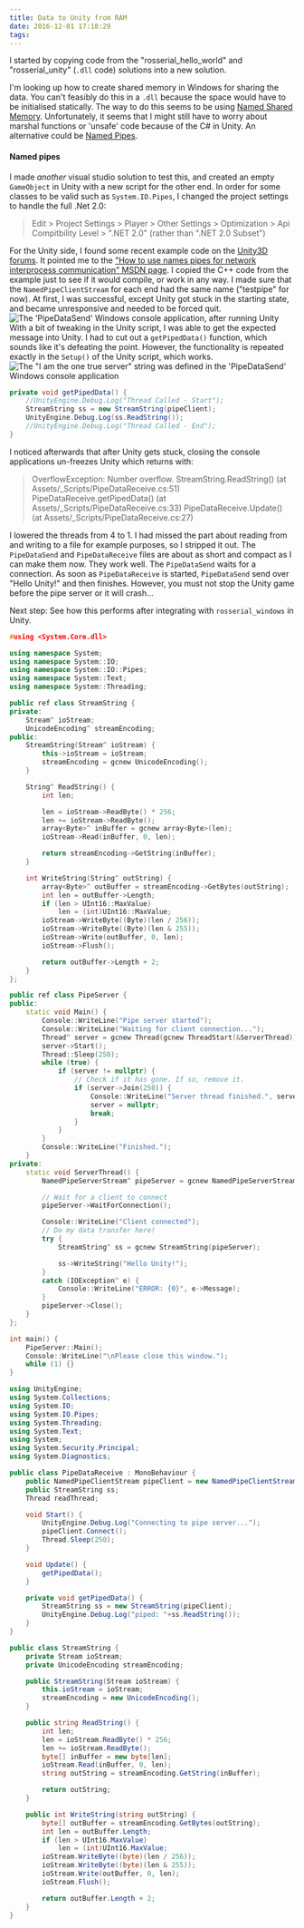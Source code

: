 ```yaml
---
title: Data to Unity from RAM
date: 2016-12-01 17:18:29
tags:
---
```

I started by copying code from the "rosserial_hello_world" and "rosserial_unity" (`.dll` code) solutions into a new solution.

I'm looking up how to create shared memory in Windows for sharing the data.
You can't feasibly do this in a `.dll` because the space would have to be initialised statically.
The way to do this seems to be using [Named Shared Memory](https://msdn.microsoft.com/en-us/library/windows/desktop/aa366551.aspx).
Unfortunately, it seems that I might still have to worry about marshal functions or 'unsafe' code because of the C# in Unity.
An alternative could be [Named Pipes](https://msdn.microsoft.com/en-us/library/windows/desktop/aa365590.aspx).

#### Named pipes
I made _another_ visual studio solution to test this, and created an empty `GameObject` in Unity with a new script for the other end.
In order for some classes to be valid such as `System.IO.Pipes`, I changed the project settings to handle the full .Net 2.0:
> Edit > Project Settings > Player > Other Settings > Optimization > Api Compitbility Level > ".NET 2.0"
(rather than ".NET 2.0 Subset")

For the Unity side, I found some recent example code on the [Unity3D forums](http://answers.unity3d.com/questions/483123/how-do-i-get-named-pipes-to-work-in-unity.html#answer-1272634).
It pointed me to the ["How to use names pipes for network interprocess communication" MSDN page](https://msdn.microsoft.com/en-us/library/bb546085%28v=vs.110%29.aspx).
I copied the C++ code from the example just to see if it would compile, or work in any way.
I made sure that the `NamedPipeClientStream` for each end had the same name ("testpipe" for now).
At first, I was successful, except Unity got stuck in the starting state, and became unresponsive and needed to be forced quit.
![The 'PipeDataSend' Windows console application, after running Unity](/Robotic-Telepresence/2016/12/01/Data-to-Unity-from-RAM/Connection.png)
With a bit of tweaking in the Unity script, I was able to get the expected message into Unity.
I had to cut out a `getPipedData()` function, which sounds like it's defeating the point.
However, the functionality is repeated exactly in the `Setup()` of the Unity script, which works.
![The "I am the one true server" string was defined in the 'PipeDataSend' Windows console application](/Robotic-Telepresence/2016/12/01/Data-to-Unity-from-RAM/Success.png)
```cs The part of PipeDataReceive.cs which was commented out
private void getPipedData() {
	//UnityEngine.Debug.Log("Thread Called - Start");
	StreamString ss = new StreamString(pipeClient);
	UnityEngine.Debug.Log(ss.ReadString());
	//UnityEngine.Debug.Log("Thread Called - End");
}
```
I noticed afterwards that after Unity gets stuck, closing the console applications un-freezes Unity which returns with:
> OverflowException: Number overflow.
StreamString.ReadString() (at Assets/_Scripts/PipeDataReceive.cs:51)
PipeDataReceive.getPipedData() (at Assets/_Scripts/PipeDataReceive.cs:33)
PipeDataReceive.Update() (at Assets/_Scripts/PipeDataReceive.cs:27)

I lowered the threads from 4 to 1.
I had missed the part about reading from and writing to a file for example purposes, so I stripped it out.
The `PipeDataSend` and `PipeDataReceive` files are about as short and compact as I can make them now.
They work well. The `PipeDataSend` waits for a connection. As soon as `PipeDataReceive` is started, `PipeDataSend` send over "Hello Unity!" and then finishes.
However, you must not stop the Unity game before the pipe server or it will crash...

Next step: See how this performs after integrating with `rosserial_windows` in Unity.
```cpp PipeDataSend.cpp
#using <System.Core.dll>

using namespace System;
using namespace System::IO;
using namespace System::IO::Pipes;
using namespace System::Text;
using namespace System::Threading;

public ref class StreamString {
private:
	Stream^ ioStream;
	UnicodeEncoding^ streamEncoding;
public:
	StreamString(Stream^ ioStream) {
		this->ioStream = ioStream;
		streamEncoding = gcnew UnicodeEncoding();
	}

	String^ ReadString() {
		int len;

		len = ioStream->ReadByte() * 256;
		len += ioStream->ReadByte();
		array<Byte>^ inBuffer = gcnew array<Byte>(len);
		ioStream->Read(inBuffer, 0, len);

		return streamEncoding->GetString(inBuffer);
	}

	int WriteString(String^ outString) {
		array<Byte>^ outBuffer = streamEncoding->GetBytes(outString);
		int len = outBuffer->Length;
		if (len > UInt16::MaxValue)
			len = (int)UInt16::MaxValue;
		ioStream->WriteByte((Byte)(len / 256));
		ioStream->WriteByte((Byte)(len & 255));
		ioStream->Write(outBuffer, 0, len);
		ioStream->Flush();

		return outBuffer->Length + 2;
	}
};

public ref class PipeServer {
public:
	static void Main() {
		Console::WriteLine("Pipe server started");
		Console::WriteLine("Waiting for client connection...");
		Thread^ server = gcnew Thread(gcnew ThreadStart(&ServerThread));
		server->Start();
		Thread::Sleep(250);
		while (true) {
			if (server != nullptr) {
				// Check if it has gone. If so, remove it.
				if (server->Join(250)) {
					Console::WriteLine("Server thread finished.", server->ManagedThreadId);
					server = nullptr;
					break;
				}
			}
		}
		Console::WriteLine("Finished.");
	}
private:
	static void ServerThread() {
		NamedPipeServerStream^ pipeServer = gcnew NamedPipeServerStream("rospipe", PipeDirection::InOut);

		// Wait for a client to connect
		pipeServer->WaitForConnection();

		Console::WriteLine("Client connected");
		// Do my data transfer here!
		try {
			StreamString^ ss = gcnew StreamString(pipeServer);

			ss->WriteString("Hello Unity!");
		}
		catch (IOException^ e) {
			Console::WriteLine("ERROR: {0}", e->Message);
		}
		pipeServer->Close();
	}
};

int main() {
	PipeServer::Main();
	Console::WriteLine("\nPlease close this window.");
	while (1) {}
}
```
```cs PipeDataReceive.cs
using UnityEngine;
using System.Collections;
using System.IO;
using System.IO.Pipes;
using System.Threading;
using System.Text;
using System;
using System.Security.Principal;
using System.Diagnostics;

public class PipeDataReceive : MonoBehaviour {
	public NamedPipeClientStream pipeClient = new NamedPipeClientStream(".", "rospipe", PipeDirection.InOut, PipeOptions.Asynchronous);
	public StreamString ss;
	Thread readThread;

	void Start() {
		UnityEngine.Debug.Log("Connecting to pipe server...");
		pipeClient.Connect();
		Thread.Sleep(250);
	}

	void Update() {
		getPipedData();
	}

	private void getPipedData() {
		StreamString ss = new StreamString(pipeClient);
		UnityEngine.Debug.Log("piped: "+ss.ReadString());
	}
}

public class StreamString {
	private Stream ioStream;
	private UnicodeEncoding streamEncoding;

	public StreamString(Stream ioStream) {
		this.ioStream = ioStream;
		streamEncoding = new UnicodeEncoding();
	}

	public string ReadString() {
		int len;
		len = ioStream.ReadByte() * 256;
		len += ioStream.ReadByte();
		byte[] inBuffer = new byte[len];
		ioStream.Read(inBuffer, 0, len);
		string outString = streamEncoding.GetString(inBuffer);

		return outString;
	}

	public int WriteString(string outString) {
		byte[] outBuffer = streamEncoding.GetBytes(outString);
		int len = outBuffer.Length;
		if (len > UInt16.MaxValue)
			len = (int)UInt16.MaxValue;
		ioStream.WriteByte((byte)(len / 256));
		ioStream.WriteByte((byte)(len & 255));
		ioStream.Write(outBuffer, 0, len);
		ioStream.Flush();

		return outBuffer.Length + 2;
	}
}
```
